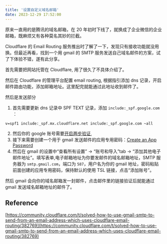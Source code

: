 ```yaml
---
title: '设置自定义域名邮箱'
date: 2023-12-29 17:52:00
---
```


原来一直用的是腾讯的域名邮箱，在 20 年初时下线了，就换成了企业微信的企业邮箱，既麻烦又有各种莫名其妙的拦截。

Cloudflare 的 Email Routing 服务推出时了解了一下，发现只有接收功能就没用换。但最近再看，找到一个用 gmail 的 SMTP 服务发送自己域名邮件的方案，试了下体验不错，遂有此分享。

首先需要把网站托管在 Cloudflare, 用了很久了不具体介绍了。

然后在 Cloudflare 的管理平台配置 email routing, 根据指引添加 dns 记录，开启邮件路由功能，添加邮箱地址。这里配完就能通过此地址收到邮件了。

然后是发送部分

1. 首先需要更新 dns 记录中 SPF TEXT 记录，添加 `include:_spf.google.com ` ：

```
v=spf1 include:_spf.mx.cloudflare.net include:_spf.google.com ~all
```

2. 然后你的 google 账号需要[开启两步验证](https://myaccount.google.com/signinoptions/two-step-verification),
3. 接下来需要创建一个用于 gmail 发送邮件的应用专用密码：[Create an App Password](https://security.google.com/settings/security/apppasswords)
4. 然后在 gmail 的设置中“查看所有设置” -> “账号和导入”tab -> “添加其他电子邮件地址”。填写表单,电子邮箱地址为你要发邮件的域名邮箱地址，SMTP 服务器为 `smtp.gmail.com`，端口为 `587`，用户名为你的 gmail 地址，密码粘贴前面创建的应用专用密码，保持默认的使用 TSL 链接，点击“添加账号”。

然后 gmail 会向你的域名邮箱发一封邮件，点击邮件里的链接验证后就能通过 gmail 发送域名邮箱地址的邮件了。

## Reference

[https://community.cloudflare.com/t/solved-how-to-use-gmail-smtp-to-send-from-an-email-address-which-uses-cloudflare-email-routing/382769](https://community.cloudflare.com/t/solved-how-to-use-gmail-smtp-to-send-from-an-email-address-which-uses-cloudflare-email-routing/382769)
